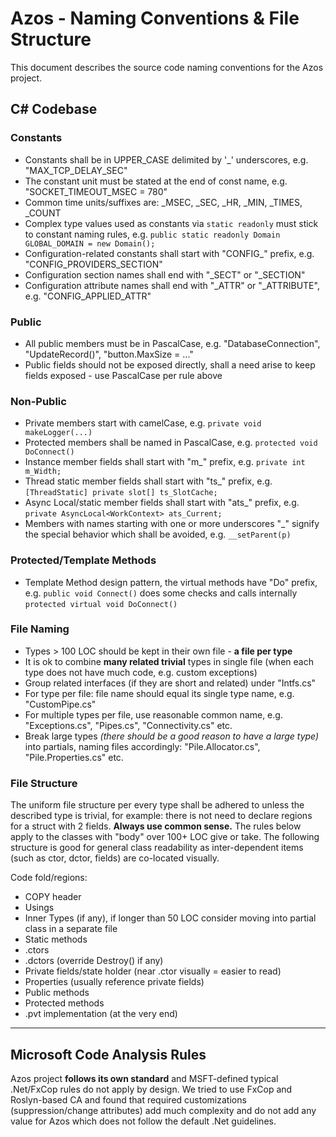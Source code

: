 # Azos - Naming Conventions & File Structure

This document describes the source code naming conventions for the Azos project.

## C# Codebase

### Constants
* Constants shall be in UPPER_CASE delimited by '_' underscores, e.g. "MAX_TCP_DELAY_SEC"
* The constant unit must be stated at the end of const name, e.g. "SOCKET_TIMEOUT_MSEC = 780"
* Common time units/suffixes are: _MSEC, _SEC, _HR, _MIN, _TIMES, _COUNT
* Complex type values used as constants via `static readonly` must stick to constant naming rules, e.g. `public static readonly Domain GLOBAL_DOMAIN = new Domain();`
* Configuration-related constants shall start with "CONFIG_" prefix, e.g. "CONFIG_PROVIDERS_SECTION"
* Configuration section names shall end with "_SECT" or "_SECTION"
* Configuration attribute names shall end with "_ATTR" or "_ATTRIBUTE", e.g. "CONFIG_APPLIED_ATTR"

### Public

* All public members must be in PascalCase, e.g. "DatabaseConnection", "UpdateRecord()", "button.MaxSize = ..."
* Public fields should not be exposed directly, shall a need arise to keep fields exposed - use PascalCase per rule above

### Non-Public
* Private members start with camelCase, e.g. `private void makeLogger(...)`
* Protected members shall be named in PascalCase, e.g. `protected void DoConnect()`
* Instance member fields shall start with "m_" prefix, e.g. `private int m_Width;`
* Thread static member fields shall start with "ts_" prefix, e.g. `[ThreadStatic] private slot[] ts_SlotCache;`
* Async Local/static member fields shall start with "ats_" prefix, e.g. `private AsyncLocal<WorkContext> ats_Current;`
* Members with names starting with one or more underscores "_" signify the special behavior which shall be avoided, e.g. `__setParent(p)`

### Protected/Template Methods
* Template Method design pattern, the virtual methods have "Do" prefix, e.g. `public void Connect()` does some checks and calls internally `protected virtual void DoConnect()`


### File Naming
* Types > 100 LOC should be kept in their own file - **a file per type**
* It is ok to combine **many related trivial** types in single file (when each type does not have much code, e.g. custom exceptions)
* Group related interfaces (if they are short and related) under "Intfs.cs"
* For type per file: file name should equal its single type name, e.g. "CustomPipe.cs"
* For multiple types per file, use reasonable common name, e.g. "Exceptions.cs", "Pipes.cs", "Connectivity.cs" etc.
* Break large types *(there should be a good reason to have a large type)* into partials, naming files accordingly: "Pile.Allocator.cs", "Pile.Properties.cs" etc.

### File Structure
The uniform file structure per every type shall be adhered to unless the described type is trivial, 
for example: there is not need to declare regions for a struct with 2 fields. **Always use common sense.**
The rules below apply to the classes with "body" over 100+ LOC give or take. The following
structure is good for general class readability as inter-dependent items (such as ctor, dctor, fields) 
are co-located visually. 

Code fold/regions:

* COPY header
* Usings
* Inner Types (if any), if longer than 50 LOC consider moving into partial class in a separate file
* Static methods
* .ctors
* .dctors (override Destroy() if any)
* Private fields/state holder (near .ctor visually = easier to read)
* Properties (usually reference private fields)
* Public methods
* Protected methods
* .pvt implementation (at the very end)



--------------------

## Microsoft Code Analysis Rules
Azos project **follows its own standard** and MSFT-defined typical .Net/FxCop rules do not apply by design. 
We tried to use FxCop and Roslyn-based CA and found that required customizations (suppression/change attributes)
add much complexity and do not add any value for Azos which does not follow the default .Net guidelines.